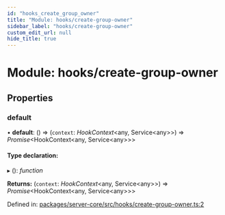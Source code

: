 ```yaml
---
id: "hooks_create_group_owner"
title: "Module: hooks/create-group-owner"
sidebar_label: "hooks/create-group-owner"
custom_edit_url: null
hide_title: true
---
```


# Module: hooks/create-group-owner

## Properties

### default

• **default**: () => (`context`: *HookContext*<any, Service<any\>\>) => *Promise*<HookContext<any, Service<any\>\>\>

#### Type declaration:

▸ (): *function*

**Returns:** (`context`: *HookContext*<any, Service<any\>\>) => *Promise*<HookContext<any, Service<any\>\>\>

Defined in: [packages/server-core/src/hooks/create-group-owner.ts:2](https://github.com/xr3ngine/xr3ngine/blob/716a06460/packages/server-core/src/hooks/create-group-owner.ts#L2)

